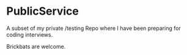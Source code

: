 PublicService
=============

A subset of my private /testing Repo where I have been preparing for coding interviews.

Brickbats are welcome.
